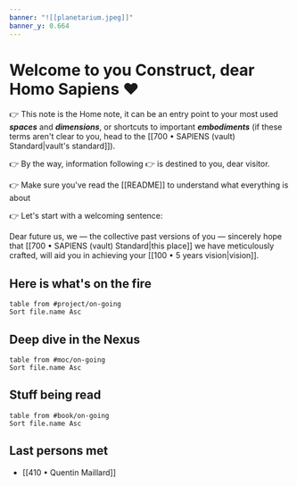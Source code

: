 ```yaml
---
banner: "![[planetarium.jpeg]]"
banner_y: 0.664
---
```

# Welcome to you Construct, dear Homo Sapiens ❤️ 

👉 This note is the Home note, it can be an entry point to your most used ***spaces*** and ***dimensions***, or shortcuts to important ***embodiments*** (if these terms aren't clear to you, head to the [[700 • SAPIENS (vault) Standard|vault's standard]]). 

👉 By the way, information following 👉 is destined to you, dear visitor.

👉 Make sure you've read the [[README]] to understand what everything is about

👉 Let's start with a welcoming sentence:

Dear future us, we — the collective past versions of you — sincerely hope that  [[700 • SAPIENS (vault) Standard|this place]] we have meticulously crafted, will aid you in achieving your [[100 • 5 years vision|vision]].

## Here is what's on the fire
```dataview
table from #project/on-going
Sort file.name Asc
```
## Deep dive in the Nexus
```dataview
table from #moc/on-going
Sort file.name Asc
```

## Stuff being read
```dataview
table from #book/on-going
Sort file.name Asc
```
## Last persons met
- [[410 • Quentin Maillard]]
